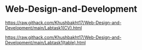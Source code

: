 # Web-Design-and-Development
https://raw.githack.com/Khushbakht17/Web-Design-and-Development/main/Labtask1(CV).html


https://raw.githack.com/Khushbakht17/Web-Design-and-Development/main/Labtask1(table).html
